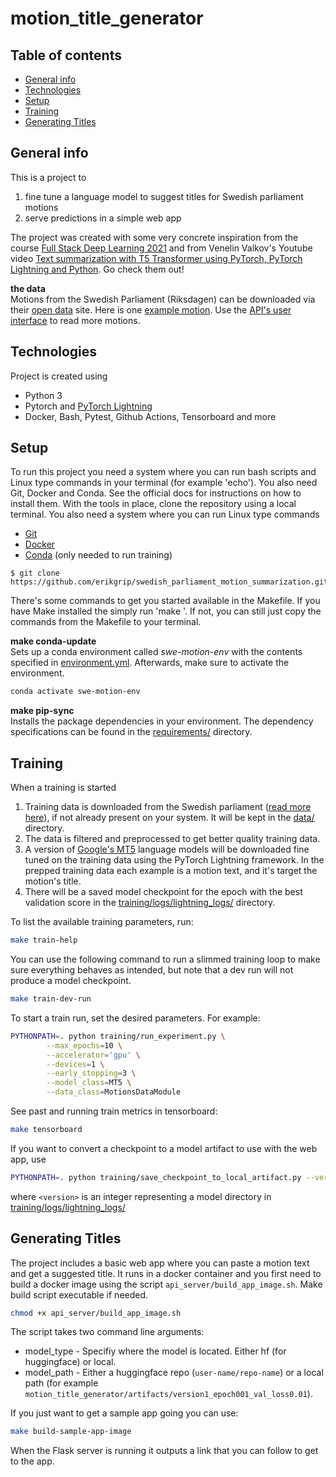 # motion_title_generator

## Table of contents

- [General info](#general-info)
- [Technologies](#technologies)
- [Setup](#setup)
- [Training](#training)
- [Generating Titles](#generating-titles)

## General info

This is a project to

1. fine tune a language model to suggest titles for Swedish parliament motions
2. serve predictions in a simple web app

The project was created with some very concrete inspiration from the course [Full Stack Deep Learning 2021](https://fullstackdeeplearning.com/spring2021/) and from Venelin Valkov's Youtube video [Text summarization with T5 Transformer using PyTorch, PyTorch Lightning and Python](https://www.youtube.com/watch?v=KMyZUIraHio). Go check them out!

__the data__  
Motions from the Swedish Parliament (Riksdagen) can be downloaded via their [open data](https://data.riksdagen.se/in-english/) site. Here is one  [example motion](https://data.riksdagen.se/dokumentstatus/HA022405.html). Use the [API's user interface](https://data.riksdagen.se/dokumentlista/) to read more motions.


## Technologies

Project is created using

- Python 3
- Pytorch and [PyTorch Lightning](https://lightning.ai/docs/pytorch/latest/)
- Docker, Bash, Pytest, Github Actions, Tensorboard and more

## Setup

To run this project you need a system where you can run bash scripts and Linux type commands in your terminal (for example 'echo'). You also need Git, Docker and Conda. See the official docs for instructions on how to install them. With the tools in place, clone the repository using a local terminal. You also need a system where you can run Linux type commands

- [Git](https://git-scm.com/book/en/v2/Getting-Started-Installing-Git)
- [Docker](https://docs.docker.com/get-docker/)
- [Conda](https://docs.conda.io/projects/conda/en/latest/user-guide/install/index.html) (only needed to run training)

```
$ git clone https://github.com/erikgrip/swedish_parliament_motion_summarization.git
```

There's some commands to get you started available in the Makefile. If you have Make installed the simply run 'make <command>'. If not, you can still just copy the commands from the Makefile to your terminal.

__make conda-update__  
Sets up a conda environment called _swe-motion-env_ with the contents specified in [environment.yml](environment.yml). Afterwards, make sure to activate the environment.

```bash
conda activate swe-motion-env
```

__make pip-sync__  
Installs the package dependencies in your environment. The dependency specifications can be found in the [requirements/](requirements/) directory.

## Training

When a training is started

1. Training data is downloaded from the Swedish parliament ([read more here](https://data.riksdagen.se/in-english/)), if not already present on your system. It will be kept in the [data/](data/) directory.
2. The data is filtered and preprocessed to get better quality training data.
3. A version of [Google's MT5](https://huggingface.co/docs/transformers/model_doc/mt5) language models will be downloaded fine tuned on the training data using the PyTorch Lightning framework. In the prepped training data each example is a motion text, and it's target the motion's title.
4. There will be a saved model checkpoint for the epoch with the best validation score in the [training/logs/lightning_logs/](training/logs/lightning_logs/) directory.

To list the available training parameters, run:

```bash
make train-help
```

You can use the following command to run a slimmed training loop to make sure everything behaves as intended, but note that a dev run will not produce a model checkpoint.

```bash
make train-dev-run
```

To start a train run, set the desired parameters. For example:

```bash
PYTHONPATH=. python training/run_experiment.py \
        --max_epochs=10 \
        --accelerator='gpu' \
        --devices=1 \
        --early_stopping=3 \
        --model_class=MT5 \
        --data_class=MotionsDataModule
```

See past and running train metrics in tensorboard:

```bash
make tensorboard
```

If you want to convert a checkpoint to a model artifact to use with the web app, use

```bash
PYTHONPATH=. python training/save_checkpoint_to_local_artifact.py --version=<version>
```

where `<version>` is an integer representing a model directory in [training/logs/lightning_logs/](training/logs/lightning_logs/)

## Generating Titles

The project includes a basic web app where you can paste a motion text and get a suggested title. It runs in a docker container and you first need to build a docker image using the script `api_server/build_app_image.sh`.
Make build script executable if needed.

```bash
chmod +x api_server/build_app_image.sh
```

The script takes two command line arguments:

- model_type - Specifiy where the model is located. Either hf (for huggingface) or local.
- model_path - Either a huggingface repo (`user-name/repo-name`) or a local path (for example `motion_title_generator/artifacts/version1_epoch001_val_loss0.01`).

If you just want to get a sample app going you can use:

```bash
make build-sample-app-image
```

When the Flask server is running it outputs a link that you can follow to get to the app.
